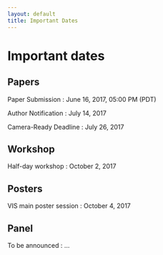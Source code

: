 ```yaml
---
layout: default
title: Important Dates
---
```


# Important dates

## Papers

Paper Submission
: June 16, 2017, 05:00 PM (PDT)

Author Notification
: July 14, 2017

Camera-Ready Deadline
: July 26, 2017

## Workshop

Half-day workshop
: October 2, 2017

## Posters

VIS main poster session
: October 4, 2017

## Panel

To be announced
: ...
